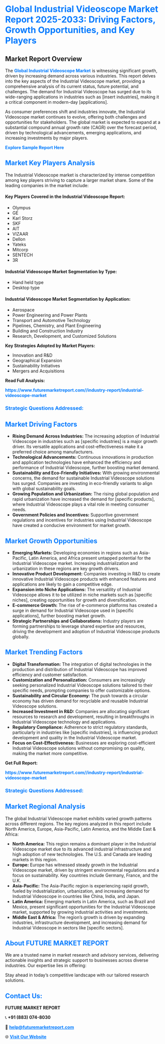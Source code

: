 <h1 style="color: #007BFF;">Global Industrial Videoscope Market Report 2025-2033: Driving Factors, Growth Opportunities, and Key Players</h1>

<section id="overview">
<h2>Market Report Overview</h2>
<p>The <a href="https://www.futuremarketreport.com//industry-report/industrial-videoscope-market" style="color: #007BFF; text-decoration: none;"><strong>Global Industrial Videoscope Market</strong></a> is witnessing significant growth, driven by increasing demand across various industries. This report delves into the key aspects of the Industrial Videoscope market, providing a comprehensive analysis of its current status, future potential, and challenges. The demand for Industrial Videoscope has surged due to its wide-ranging applications in industries such as [insert industries], making it a critical component in modern-day [applications].</p>
<p>As consumer preferences shift and industries innovate, the Industrial Videoscope market continues to evolve, offering both challenges and opportunities for stakeholders. The global market is expected to expand at a substantial compound annual growth rate (CAGR) over the forecast period, driven by technological advancements, emerging applications, and increasing investments by major players.</p>
</section>

<section id="overview">
<p><a href="https://www.futuremarketreport.com//request-sample/reportId=89853" style="color: #007BFF; text-decoration: none;"><strong>Explore Sample Report Here</strong></a></p>
</section>

<section id="key-players">
<h2 style="color: #007BFF;">Market Key Players Analysis</h2>
<p>The Industrial Videoscope market is characterized by intense competition among key players striving to capture a larger market share. Some of the leading companies in the market include:</p>
<h4>Key Players Covered in the Industrial Videoscope Report:</h4>
<ul><li>Olympus</li><li>GE</li><li>Karl Storz</li><li>SKF</li><li>AIT</li><li>VIZAAR</li><li>Dellon</li><li>Yateks</li><li>Mitcorp</li><li>SENTECH</li><li>3R</li></ul>
<h4>Industrial Videoscope Market Segmentation by Type:</h4>
<ul><li>Hand held type</li><li>Desktop type</li></ul>

<h4>Industrial Videoscope Market Segmentation by Application:</h4>
<ul><li>Aerospace</li><li>Power Engineering and Power Plants</li><li>Transport and Automotive Technology</li><li>Pipelines, Chemistry, and Plant Engineering</li><li>Building and Construction Industry</li><li>Research, Development, and Customized Solutions</li></ul>
<p><strong>Key Strategies Adopted by Market Players:</strong></p>
<ul>
<li>Innovation and R&D</li>
<li>Geographical Expansion</li>
<li>Sustainability Initiatives</li>
<li>Mergers and Acquisitions</li>
</ul>
</section>

<section>
<p><strong>Read Full Analysis: </strong></p><a href="https://www.futuremarketreport.com//industry-report/industrial-videoscope-market" style="color: #007BFF; text-decoration: none;"><strong>https://www.futuremarketreport.com//industry-report/industrial-videoscope-market</strong></a>
<h3 style="color: #007BFF;">Strategic Questions Addressed:</h3>
</section>

<section id="driving-factors">
<h2 style="color: #007BFF;">Market Driving Factors</h2>
<ul>
<li><strong>Rising Demand Across Industries:</strong> The increasing adoption of Industrial Videoscope in industries such as [specific industries] is a major growth driver. Its versatile applications and cost-effectiveness make it a preferred choice among manufacturers.</li>
<li><strong>Technological Advancements:</strong> Continuous innovations in production and application technologies have enhanced the efficiency and performance of Industrial Videoscope, further boosting market demand.</li>
<li><strong>Sustainability and Eco-Friendly Initiatives:</strong> With growing environmental concerns, the demand for sustainable Industrial Videoscope solutions has surged. Companies are investing in eco-friendly variants to align with global sustainability goals.</li>
<li><strong>Growing Population and Urbanization:</strong> The rising global population and rapid urbanization have increased the demand for [specific products], where Industrial Videoscope plays a vital role in meeting consumer needs.</li>
<li><strong>Government Policies and Incentives:</strong> Supportive government regulations and incentives for industries using Industrial Videoscope have created a conducive environment for market growth.</li>
</ul>
</section>

<section id="growth-opportunities">
<h2 style="color: #007BFF;">Market Growth Opportunities</h2>
<ul>
<li><strong>Emerging Markets:</strong> Developing economies in regions such as Asia-Pacific, Latin America, and Africa present untapped potential for the Industrial Videoscope market. Increasing industrialization and urbanization in these regions are key growth drivers.</li>
<li><strong>Innovative Product Development:</strong> Companies investing in R&D to create innovative Industrial Videoscope products with enhanced features and applications are likely to gain a competitive edge.</li>
<li><strong>Expansion into Niche Applications:</strong> The versatility of Industrial Videoscope allows it to be utilized in niche markets such as [specific niches], creating opportunities for growth and diversification.</li>
<li><strong>E-commerce Growth:</strong> The rise of e-commerce platforms has created a surge in demand for Industrial Videoscope used in [specific applications], further boosting market growth.</li>
<li><strong>Strategic Partnerships and Collaborations:</strong> Industry players are forming partnerships to leverage shared expertise and resources, driving the development and adoption of Industrial Videoscope products globally.</li>
</ul>
</section>

<section id="trending-factors">
<h2 style="color: #007BFF;">Market Trending Factors</h2>
<ul>
<li><strong>Digital Transformation:</strong> The integration of digital technologies in the production and distribution of Industrial Videoscope has improved efficiency and customer satisfaction.</li>
<li><strong>Customization and Personalization:</strong> Consumers are increasingly seeking personalized Industrial Videoscope solutions tailored to their specific needs, prompting companies to offer customizable options.</li>
<li><strong>Sustainability and Circular Economy:</strong> The push towards a circular economy has driven demand for recyclable and reusable Industrial Videoscope solutions.</li>
<li><strong>Increased Investment in R&D:</strong> Companies are allocating significant resources to research and development, resulting in breakthroughs in Industrial Videoscope technology and applications.</li>
<li><strong>Regulatory Compliance:</strong> Adherence to strict regulatory standards, particularly in industries like [specific industries], is influencing product development and quality in the Industrial Videoscope market.</li>
<li><strong>Focus on Cost-Effectiveness:</strong> Businesses are exploring cost-efficient Industrial Videoscope solutions without compromising on quality, making the market more competitive.</li>
</ul>
</section>

<section>
<p><strong>Get Full Report: </strong></p><a href="https://www.futuremarketreport.com//industry-report/industrial-videoscope-market" style="color: #007BFF; text-decoration: none;"><strong>https://www.futuremarketreport.com//industry-report/industrial-videoscope-market</strong></a>
<h3 style="color: #007BFF;">Strategic Questions Addressed:</h3>
</section>


<section id="regional-analysis">
<h2 style="color: #007BFF;">Market Regional Analysis</h2>
<p>The global Industrial Videoscope market exhibits varied growth patterns across different regions. The key regions analyzed in this report include North America, Europe, Asia-Pacific, Latin America, and the Middle East & Africa:</p>
<ul>
<li><strong>North America:</strong> This region remains a dominant player in the Industrial Videoscope market due to its advanced industrial infrastructure and high adoption of new technologies. The U.S. and Canada are leading markets in this region.</li>
<li><strong>Europe:</strong> Europe has witnessed steady growth in the Industrial Videoscope market, driven by stringent environmental regulations and a focus on sustainability. Key countries include Germany, France, and the U.K.</li>
<li><strong>Asia-Pacific:</strong> The Asia-Pacific region is experiencing rapid growth, fueled by industrialization, urbanization, and increasing demand for Industrial Videoscope in countries like China, India, and Japan.</li>
<li><strong>Latin America:</strong> Emerging markets in Latin America, such as Brazil and Mexico, present significant opportunities for the Industrial Videoscope market, supported by growing industrial activities and investments.</li>
<li><strong>Middle East & Africa:</strong> The region’s growth is driven by expanding industries, infrastructure development, and increasing demand for Industrial Videoscope in sectors like [specific sectors].</li>
</ul>
</section>

<footer>
<h2 style="color: #007BFF;">About FUTURE MARKET REPORT</h2>
<p>We are a trusted name in market research and advisory services, delivering actionable insights and strategic support to businesses across diverse industries. Our expertise lies in offering:</p>

<p>Stay ahead in today’s competitive landscape with our tailored research solutions.</p>

<h2 style="color: #007BFF;">Contact Us:</h2>
<p><strong>FUTURE MARKET REPORT</strong></p>
<p>📞 <strong>+91 (883) 074-8030</strong></p>
<p>📧 <strong><a href="mailto:help@futuremarketreport.com" style="color: #007BFF;">help@futuremarketreport.com</a></strong></p>
<p>🌐 <strong><a href="https://www.futuremarketreport.com/" style="color: #007BFF;">Visit Our Website</a></strong></p>
</footer>